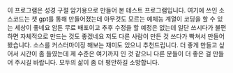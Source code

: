 이 프로그램은 성경 구절 암기용으로 만들어 본 테스트 프로그램입니다. 
여기에 쓰인 소스코드는 챗 gpt를 통해 만들어졌는데 아무것도 모르는 예체능 계열이 코딩을 할 수 있는 세상이 좋네요 
암튼 무료 배포이고 추후 수정을 할 예정은 없는데 일단 쓰시다가 불편하면 자체적으로 만드는 것도 좋겠네요 
저도 다른 사람이 만든 것 쓰다가 빡쳐서 만들어봤습니다. 소스를 커스터마이징 해보는 재미도 있으니 추천드립니다.
더 좋게 만들고 싶어서 시간이 좀 들였는데 제 수준은 여기까지 인 것 같으니 다른 분들이 더 좋은 걸 만들어 주시길 바랍니다. 
모두의 삶이 좀 더 평안하길 소망합니다. 
